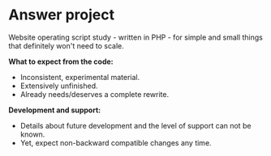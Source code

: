 # Answer project

Website operating script study - written in PHP - for simple and small things
that definitely won't need to scale.

**What to expect from the code:**

- Inconsistent, experimental material.
- Extensively unfinished.
- Already needs/deserves a complete rewrite.

**Development and support:**

- Details about future development and the level of support can not be known.
- Yet, expect non-backward compatible changes any time.
